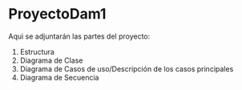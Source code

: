 # ProyectoDam1
Aqui se adjuntarán las partes del proyecto: 
1. Estructura
2. Diagrama de Clase
3. Diagrama de Casos de uso/Descripción de los casos principales
4. Diagrama de Secuencia

